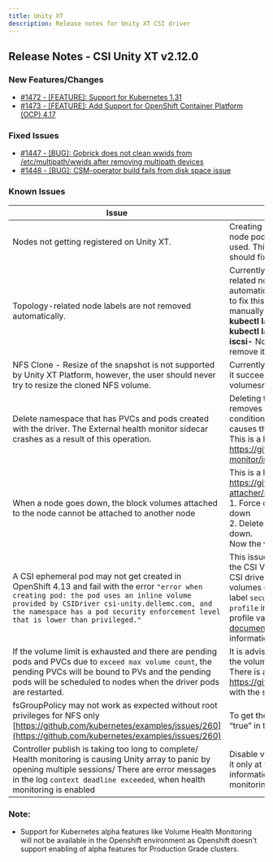 ```yaml
---
title: Unity XT
description: Release notes for Unity XT CSI driver
---
```


## Release Notes - CSI Unity XT v2.12.0












### New Features/Changes

- [#1472 - [FEATURE]: Support for Kubernetes 1.31](https://github.com/dell/csm/issues/1472)
- [#1473 - [FEATURE]: Add Support for OpenShift Container Platform (OCP) 4.17](https://github.com/dell/csm/issues/1473)

### Fixed Issues

- [#1447 - [BUG]: Gobrick does not clean wwids from /etc/multipath/wwids after removing multipath devices ](https://github.com/dell/csm/issues/1447)
- [#1448 - [BUG]: CSM-operator build fails from disk space issue](https://github.com/dell/csm/issues/1448)

### Known Issues

| Issue | Workaround |
|-------|------------|
| Nodes not getting registered on Unity XT. | Creating wrapper around `hostname` command inside the node pod's driver container, that fails when `-I` flag is used. This will triggrer fallback behaviour in driver and should fix the issue. |
| Topology-related node labels are not removed automatically.  | Currently, when the driver is uninstalled, topology-related node labels are not getting removed automatically. There is an open issue in the Kubernetes to fix this. Until the fix is released, remove the labels manually after the driver un-installation using command **kubectl label node <node_name> <label1>- <label2>- ...** Example: **kubectl label node <hostname> csi-unity.dellemc.com/array123-iscsi-** Note: there must be - at the end of each label to remove it.|
| NFS Clone - Resize of the snapshot is not supported by Unity XT Platform, however, the user should never try to resize the cloned NFS volume.| Currently, when the driver takes a clone of NFS volume, it succeeds but if the user tries to resize the NFS volumesnapshot, the driver will throw an error.|
| Delete namespace that has PVCs and pods created with the driver. The External health monitor sidecar crashes as a result of this operation.| Deleting the namespace deletes the PVCs first and then removes the pods in the namespace. This brings a condition where pods exist without their PVCs and causes the external-health-monitor sidecar to crash. This is a known issue and has been reported at https://github.com/kubernetes-csi/external-health-monitor/issues/100|
| When a node goes down, the block volumes attached to the node cannot be attached to another node | This is a known issue and has been reported at https://github.com/kubernetes-csi/external-attacher/issues/215. Workaround: <br /> 1. Force delete the pod running on the node that went down <br /> 2. Delete the VolumeAttachment to the node that went down. <br /> Now the volume can be attached to the new node. |
| A CSI ephemeral pod may not get created in OpenShift 4.13 and fail with the error `"error when creating pod: the pod uses an inline volume provided by CSIDriver csi-unity.dellemc.com, and the namespace has a pod security enforcement level that is lower than privileged."` | This issue occurs because OpenShift 4.13 introduced the CSI Volume Admission plugin to restrict the use of a CSI driver capable of provisioning CSI ephemeral volumes during pod admission. Therefore, an additional label `security.openshift.io/csi-ephemeral-volume-profile` in [csidriver.yaml](https://github.com/dell/helm-charts/blob/csi-unity-2.8.0/charts/csi-unity/templates/csidriver.yaml) file with the required security profile value should be provided. Follow [OpenShift 4.13 documentation for CSI Ephemeral Volumes](https://docs.openshift.com/container-platform/4.13/storage/container_storage_interface/ephemeral-storage-csi-inline.html) for more information. |
| If the volume limit is exhausted and there are pending pods and PVCs due to `exceed max volume count`, the pending PVCs will be bound to PVs and the pending pods will be scheduled to nodes when the driver pods are restarted. | It is advised not to have any pending pods or PVCs once the volume limit per node is exhausted on a CSI Driver. There is an open issue reported with Kubernetes at https://github.com/kubernetes/kubernetes/issues/95911 with the same behavior. |
| fsGroupPolicy may not work as expected without root privileges for NFS only [https://github.com/kubernetes/examples/issues/260](https://github.com/kubernetes/examples/issues/260) | To get the desired behavior set “RootClientEnabled” = “true” in the storage class parameter |
| Controller publish is taking too long to complete/ Health monitoring is causing Unity array to panic by opening multiple sessions/ There are error messages in the log `context deadline exceeded`, when health monitoring is enabled | Disable volume health monitoring on the node and keep it only at the controller level. Refer [here](https://dell.github.io/csm-docs/docs/csidriver/features/unity/#volume-health-monitoring) for more information about enabling/disabling volume health monitoring|
### Note:

- Support for Kubernetes alpha features like Volume Health Monitoring will not be available in the Openshift environment as Openshift doesn't support enabling of alpha features for Production Grade clusters.
